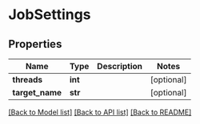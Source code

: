 # JobSettings

## Properties
Name | Type | Description | Notes
------------ | ------------- | ------------- | -------------
**threads** | **int** |  | [optional] 
**target_name** | **str** |  | [optional] 

[[Back to Model list]](../README.md#documentation-for-models) [[Back to API list]](../README.md#documentation-for-api-endpoints) [[Back to README]](../README.md)

